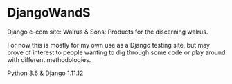 # DjangoWandS
Django e-com site: Walrus & Sons: Products for the discerning walrus.

For now this is mostly for my own use as a Django testing site, but may prove of interest to people wanting to dig through some code or play around with different methodologies.

Python 3.6 & Django 1.11.12

